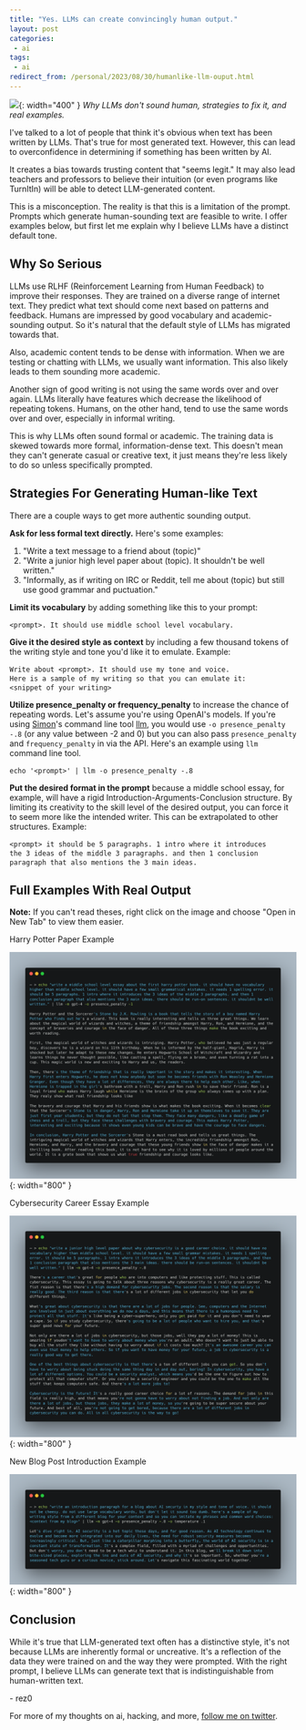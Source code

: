```yaml
---
title: "Yes. LLMs can create convincingly human output."
layout: post
categories:
 - ai
tags:
 - ai
redirect_from: /personal/2023/08/30/humanlike-llm-ouput.html
---
```


![](https://i.imgur.com/lkOv3iR.png){: width="400" }
_Why LLMs don't sound human, strategies to fix it, and real examples._

I've talked to a lot of people that think it's obvious when text has been written by LLMs. That's true for most generated text. However, this can lead to overconfidence in determining if something has been written by AI.

It creates a bias towards trusting content that "seems legit." It may also lead teachers and professors to believe their intuition (or even programs like TurnItIn) will be able to detect LLM-generated content. 

This is a misconception. The reality is that this is a limitation of the prompt. Prompts which generate human-sounding text are feasible to write. I offer examples below, but first let me explain why I believe LLMs have a distinct default tone.

## Why So Serious
LLMs use RLHF (Reinforcement Learning from Human Feedback) to improve their responses. They are trained on a diverse range of internet text. They predict what text should come next based on patterns and feedback. Humans are impressed by good vocabulary and academic-sounding output. So it's natural that the default style of LLMs has migrated towards that.

Also, academic content tends to be dense with information. When we are testing or chatting with LLMs, we usually want information. This also likely leads to them sounding more academic.

Another sign of good writing is not using the same words over and over again. LLMs literally have features which decrease the likelihood of repeating tokens. Humans, on the other hand, tend to use the same words over and over, especially in informal writing.

This is why LLMs often sound formal or academic. The training data is skewed towards more formal, information-dense text. This doesn't mean they can't generate casual or creative text, it just means they're less likely to do so unless specifically prompted.

## Strategies For Generating Human-like Text
There are a couple ways to get more authentic sounding output.

**Ask for less formal text directly.** Here's some examples:
1. "Write a text message to a friend about (topic)"
2. "Write a junior high level paper about (topic). It shouldn't be well written."
3. "Informally, as if writing on IRC or Reddit, tell me about (topic) but still use good grammar and puctuation."

**Limit its vocabulary** by adding something like this to your prompt:   
```
<prompt>. It should use middle school level vocabulary.
```

**Give it the desired style as context** by including a few thousand tokens of the writing style and tone you'd like it to emulate. Example:  
```
Write about <prompt>. It should use my tone and voice.
Here is a sample of my writing so that you can emulate it:
<snippet of your writing>
```

**Utilize presence_penalty or frequency_penalty** to increase the chance of repeating words. Let's assume you're using OpenAI's models. If you're using [Simon](https://twitter.com/simonw)'s command line tool [llm](https://github.com/simonw/llm/), you would use `-o presence_penalty -.8` (or any value between -2 and 0)  but you can also pass `presence_penalty` and `frequency_penalty` in via the API. Here's an example using `llm` command line tool.      
```
echo '<prompt>' | llm -o presence_penalty -.8
```

**Put the desired format in the prompt** because a middle school essay, for example, will have a rigid Introduction-Arguments-Conclusion structure. By limiting its creativity to the skill level of the desired output, you can force it to seem more like the intended writer. This can be extrapolated to other structures. Example:  
```
<prompt> it should be 5 paragraphs. 1 intro where it introduces 
the 3 ideas of the middle 3 paragraphs. and then 1 conclusion 
paragraph that also mentions the 3 main ideas.
```

## Full Examples With Real Output

**Note:** If you can't read theses, right click on the image and choose "Open in New Tab" to view them easier.

Harry Potter Paper Example

![](/assets/images/harry_potter.png){: width="800" }

Cybersecurity Career Essay Example

![](/assets/images/cyber_essay.png){: width="800" }

New Blog Post Introduction Example

![](/assets/images/blog_intro.png){: width="800" }


## Conclusion
While it's true that LLM-generated text often has a distinctive style, it's not because LLMs are inherently formal or uncreative. It's a reflection of the data they were trained on and the way they were prompted. With the right prompt, I believe LLMs can generate text that is indistinguishable from human-written text.

\- rez0

For more of my thoughts on ai, hacking, and more, [follow me on twitter](https://twitter.com/rez0__).

<meta name="twitter:card" content="summary_large_image" />
<meta name="twitter:site" content="@rez0__" />
<meta name="twitter:creator" content="@rez0__" />
<meta property="og:url" content="https://rez0.blog/personal/2023/08/30/humanlike-llm-ouput.html" />
<meta property="og:title" content="Yes. LLMs can create convincingly human output." />
<meta property="og:description" content="Why LLMs don't sound human, strategies to fix it, and real examples." />
<meta property="og:image" content="https://i.imgur.com/lkOv3iR.png" />
